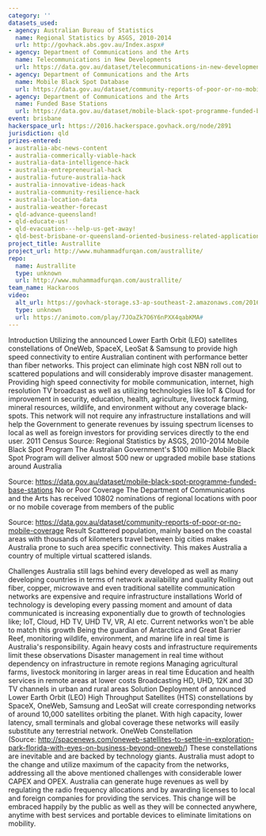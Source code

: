```yaml
---
category: ''
datasets_used:
- agency: Australian Bureau of Statistics
  name: Regional Statistics by ASGS, 2010-2014
  url: http://govhack.abs.gov.au/Index.aspx#
- agency: Department of Communications and the Arts
  name: Telecommunications in New Developments
  url: https://data.gov.au/dataset/telecommunications-in-new-developments
- agency: Department of Communications and the Arts
  name: Mobile Black Spot Database
  url: https://data.gov.au/dataset/community-reports-of-poor-or-no-mobile-coverage/resource/c6b211ad-3aa2-4f53-8427-01b52a6433a7
- agency: Department of Communications and the Arts
  name: Funded Base Stations
  url: https://data.gov.au/dataset/mobile-black-spot-programme-funded-base-stations/resource/797a7c1b-cf1e-452d-8a92-194c2ed5708a
event: brisbane
hackerspace_url: https://2016.hackerspace.govhack.org/node/2891
jurisdiction: qld
prizes-entered:
- australia-abc-news-content
- australia-commerically-viable-hack
- australia-data-intelligence-hack
- australia-entrepreneurial-hack
- australia-future-australia-hack
- australia-innovative-ideas-hack
- australia-community-resilience-hack
- australia-location-data
- australia-weather-forecast
- qld-advance-queensland!
- qld-educate-us!
- qld-evacuation---help-us-get-away!
- qld-best-brisbane-or-queensland-oriented-business-related-application
project_title: Australlite
project_url: http://www.muhammadfurqan.com/australlite/
repo:
  name: Australlite
  type: unknown
  url: http://www.muhammadfurqan.com/australlite/
team_name: Hackaroos
video:
  alt_url: https://govhack-storage.s3-ap-southeast-2.amazonaws.com/2016/Australlite_360p.mp4
  type: unknown
  url: https://animoto.com/play/7JOaZk7O6Y6nPXX4qabKMA#
---
```


Introduction
Utilizing the announced Lower Earth Orbit (LEO) satellites constellations of OneWeb, SpaceX, LeoSat & Samsung to provide high speed connectivity to entire Australian continent with performance better than fiber networks. This project can eliminate high cost NBN roll out to scattered populations and will considerably improve disaster management. Providing high speed connectivity for mobile communication, internet, high resolution TV broadcast as well as utilizing technologies like IoT & Cloud for improvement in security, education, health, agriculture, livestock farming, mineral resources, wildlife, and environment without any coverage black-spots. This network will not require any infrastructure installations and will help the Government to generate revenues by issuing spectrum licenses to local as well as foreign investors for providing services directly to the end user.
2011 Census
Source: Regional Statistics by ASGS, 2010-2014
Mobile Black Spot Program
The Australian Government's $100 million Mobile Black Spot Program will deliver almost 500 new or upgraded mobile base stations around Australia

Source: https://data.gov.au/dataset/mobile-black-spot-programme-funded-base-stations
No or Poor Coverage
The Department of Communications and the Arts has received 10802 nominations of regional locations with poor or no mobile coverage from members of the public

Source: https://data.gov.au/dataset/community-reports-of-poor-or-no-mobile-coverage
Result
Scattered population, mainly based on the coastal areas with thousands of kilometers travel between big cities makes Australia prone to such area specific connectivity. This makes Australia a country of multiple virtual scattered islands.

Challenges
Australia still lags behind every developed as well as many developing countries in terms of network availability and quality
Rolling out fiber, copper, microwave and even traditional satellite communication networks are expensive and require infrastructure installations
World of technology is developing every passing moment and amount of data communicated is increasing exponentially due to growth of technologies like; IoT, Cloud, HD TV, UHD TV, VR, AI etc. Current networks won't be able to match this growth
Being the guardian of Antarctica and Great Barrier Reef, monitoring wildlife, environment, and marine life in real time is Australia's responsibility. Again heavy costs and infrastructure requirements limit these observations
Disaster management in real time without dependency on infrastructure in remote regions
Managing agricultural farms, livestock monitoring in larger areas in real time
Education and health services in remote areas at lower costs
Broadcasting HD, UHD, 12K and 3D TV channels in urban and rural areas
Solution
Deployment of announced Lower Earth Orbit (LEO) High Throughput Satellites (HTS) constellations by SpaceX, OneWeb, Samsung and LeoSat will create corresponding networks of around 10,000 satellites orbiting the planet. With high capacity, lower latency, small terminals and global coverage these networks will easily substitute any terrestrial network.
OneWeb Constellation (Source: http://spacenews.com/oneweb-satellites-to-settle-in-exploration-park-florida-with-eyes-on-business-beyond-oneweb/)
These constellations are inevitable and are backed by technology giants. Australia must adopt to the change and utilize maximum of the capacity from the networks, addressing all the above mentioned challenges with considerable lower CAPEX and OPEX. Australia can generate huge revenues as well by regulating the radio frequency allocations and by awarding licenses to local and foreign companies for providing the services. This change will be embraced happily by the public as well as they will be connected anywhere, anytime with best services and portable devices to eliminate limitations on mobility.